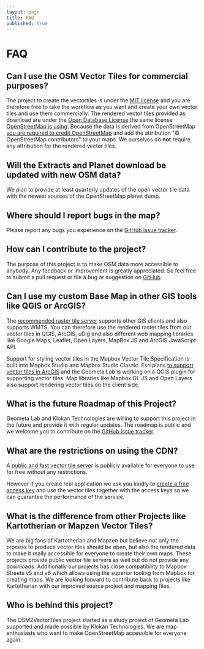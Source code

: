 ```yaml
---
layout: page
title: FAQ
published: true
---
```


# FAQ

## Can I use the OSM Vector Tiles for commercial purposes?

The project to create the vectortiles is under the [MIT license](https://tldrlegal.com/license/mit-license)
and you are therefore free to take the workflow as you want and create your own vector tiles and
use them commercially.
The rendered vector tiles provided as download are under
the [Open Database License](https://tldrlegal.com/license/odc-open-database-license-(odbl)) the same license [OpenStreetMap is using](https://www.openstreetmap.org/copyright).
Because the data is derived from OpenStreetMap [you are required to credit OpenStreetMap](http://www.openstreetmap.org/copyright) and add the attribution "© OpenStreetMap contributors" to your maps.
We ourselves do **not** require any attribution for the rendered vector tiles.

## Will the Extracts and Planet download be updated with new OSM data?

We plan to provide at least quarterly updates of the open vector tile data with the newest
sources of the OpenStreetMap planet dump.

## Where should I report bugs in the map?

Please report any bugs you experience on the [GitHub issue tracker](https://github.com/osm2vectortiles/osm2vectortiles/issues).

## How can I contribute to the project?

The purpose of this project is to make OSM data more accessible to anybody. Any feedback or improvement is greatly appreciated. So feel free to submit a pull request or file a bug or suggestion
on [GitHub](https://github.com/osm2vectortiles/).

## Can I use my custom Base Map in other GIS tools like QGIS or ArcGIS?

The [recommended raster tile server](/docs/display-map-with-tileserver-mapnik/) supports other
GIS clients and also supports WMTS. You can therefore use the rendered raster tiles
from our vector tiles in QGIS, ArcGIS, uDig and also different web mapping libraries
like Google Maps, Leaflet, Open Layers, MapBox JS and ArcGIS JavaScript API.

Support for styling vector tiles in the Mapbox Vector Tile Specification is built
into Mapbox Studio and Mapbox Studio Classic.
Esri plans [to support vector tiles in ArcGIS](http://blogs.esri.com/esri/arcgis/2015/07/20/vector-tiles-preview/) and the Geometa Lab is working on a QGIS plugin for supporting
vector tiles. Map libraries like Mapbox GL JS and Open Layers also support
rendering vector tiles on the client side.

## What is the future Roadmap of this Project?

Geometa Lab and Klokan Technologies are willing to support this project in the future and provide it with
regular updates. The roadmap is public and we welcome you to contribute
on the [GitHub issue tracker](https://github.com/osm2vectortiles/osm2vectortiles/issues).

## What are the restrictions on using the CDN?

A [public and fast vector tile server](osm2vectortiles.tileserver.com/v1.json)
is publicly available for everyone to use for free without any restrictions.

However if you create real application we ask you
kindly to [create a free access key](http://maps.klokantech.com/)
and use the vector tiles together with the access keys so we can guarantee the performance of the service.

## What is the difference from other Projects like Kartotherian or Mapzen Vector Tiles?

We are big fans of Kartotherian and Mapzen but believe not only the process to produce vector tiles
should be open, but also the rendered data to make it really accessible for everyone to create
their own maps.
These projects provide public vector tile servers as well but do not provide any downloads.
Additionally our projects has close compatibility to Mapbox Streets v5 and v6 which allows
using the superior tooling from Mapbox for creating maps.
We are looking forward to contribute back to projects like Kartotherian with our improved
source project and mapping files.

## Who is behind this project?

The OSM2VectorTiles project started as a study project of Geometa Lab supported and made
possible by Klokan Technologies. We are map enthusiasts who want to make OpenStreetMap
accessible for everyone again.
